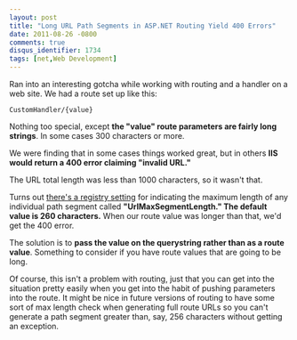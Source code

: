 ```yaml
---
layout: post
title: "Long URL Path Segments in ASP.NET Routing Yield 400 Errors"
date: 2011-08-26 -0800
comments: true
disqus_identifier: 1734
tags: [net,Web Development]
---
```

Ran into an interesting gotcha while working with routing and a handler
on a web site. We had a route set up like this:

`CustomHandler/{value}`

Nothing too special, except **the "value" route parameters are fairly
long strings**. In some cases 300 characters or more.

We were finding that in some cases things worked great, but in others
**IIS would return a 400 error claiming "invalid URL."**

The URL total length was less than 1000 characters, so it wasn't that.

Turns out [there's a registry
setting](http://support.microsoft.com/kb/820129) for indicating the
maximum length of any individual path segment called
**"UrlMaxSegmentLength." The default value is 260 characters.** When our
route value was longer than that, we'd get the 400 error.

The solution is to **pass the value on the querystring rather than as a
route value**. Something to consider if you have route values that are
going to be long.

Of course, this isn't a problem with routing, just that you can get into
the situation pretty easily when you get into the habit of pushing
parameters into the route. It might be nice in future versions of
routing to have some sort of max length check when generating full route
URLs so you can't generate a path segment greater than, say, 256
characters without getting an exception.

